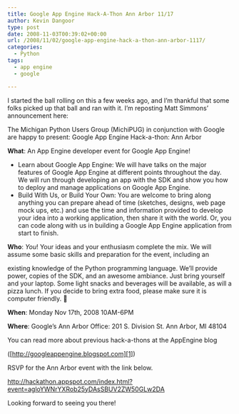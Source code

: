 ```yaml
---
title: Google App Engine Hack-A-Thon Ann Arbor 11/17
author: Kevin Dangoor
type: post
date: 2008-11-03T00:39:02+00:00
url: /2008/11/02/google-app-engine-hack-a-thon-ann-arbor-1117/
categories:
  - Python
tags:
  - app engine
  - google

---
```

I started the ball rolling on this a few weeks ago, and I&#8217;m thankful that some folks picked up that ball and ran with it. I&#8217;m reposting Matt Simmons&#8217; announcement here:

The Michigan Python Users Group (MichiPUG) in conjunction with Google are happy to present: Google App Engine Hack-a-thon: Ann Arbor

**What**: An App Engine developer event for Google App Engine!

  * Learn about Google App Engine: We will have talks on the major features of Google App Engine at different points throughout the day. We will run through developing an app with the SDK and show you how to deploy and manage applications on Google App Engine.
  * Build With Us, or Build Your Own: You are welcome to bring along anything you can prepare ahead of time (sketches, designs, web page mock ups, etc.) and use the time and information provided to develop your idea into a working application, then share it with the world. Or, you can code along with us in building a Google App Engine application from start to finish.

**Who**: _You_! Your ideas and your enthusiasm complete the mix. We will assume some basic skills and preparation for the event, including an
  
existing knowledge of the Python programming language. We&#8217;ll provide power, copies of the SDK, and an awesome ambiance. Just bring yourself and your laptop. Some light snacks and beverages will be available, as will a pizza lunch. If you decide to bring extra food, please make sure it is computer friendly. 🙂

**When**: Monday Nov 17th, 2008 10AM-6PM

**Where**: Google&#8217;s Ann Arbor Office: 201 S. Division St. Ann Arbor, MI 48104

You can read more about previous hack-a-thons at the AppEngine blog
  
([http://googleappengine.blogspot.com][1])

RSVP for the Ann Arbor event with the link below.
  
<http://hackathon.appspot.com/index.html?event=agloYWNrYXRob25yDAsSBUV2ZW50GLw2DA>

Looking forward to seeing you there!

 [1]: http://googleappengine.blogspot.com/